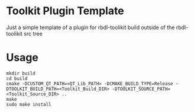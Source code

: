 Toolkit Plugin Template
=======================

Just a simple template of a plugin for rbdl-toolikit build outside of the rbdl-toolikit src tree

Usage
====

```shell
mkdir build 
cd build
cmake -DCUSTOM_QT_PATH=<QT_Lib_PATH> -DCMAKE_BUILD_TYPE=Release -DTOOLKIT_BUILD_PATH=<Toolkit_Build_DIR> -DTOOLKIT_SOURCE_PATH=<Toolkit_Source_DIR> ..
make
sudo make install
```
